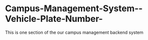 # Campus-Management-System--Vehicle-Plate-Number-

This is one section of the our campus management backend system
